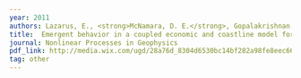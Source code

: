 ```yaml
---
year: 2011
authors: Lazarus, E., <strong>McNamara, D. E.</strong>, Gopalakrishnan, S, Smith, M. D., and Murray, A. B.
title:  Emergent behavior in a coupled economic and coastline model for beach nourishment.
journal: Nonlinear Processes in Geophysics
pdf_link: http://media.wix.com/ugd/28a76d_8304d6530bc14bf282a98fe8eec66bff.pdf
tag: other
---
```

